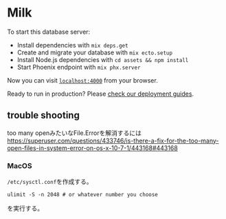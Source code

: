 # Milk

To start this database server:

  * Install dependencies with `mix deps.get`
  * Create and migrate your database with `mix ecto.setup`
  * Install Node.js dependencies with `cd assets && npm install`
  * Start Phoenix endpoint with `mix phx.server`

Now you can visit [`localhost:4000`](http://localhost:4000) from your browser.

Ready to run in production? Please [check our deployment guides](https://hexdocs.pm/phoenix/deployment.html).

## trouble shooting

too many openみたいなFile.Errorを解消するには
https://superuser.com/questions/433746/is-there-a-fix-for-the-too-many-open-files-in-system-error-on-os-x-10-7-1/443168#443168

### MacOS

`/etc/sysctl.conf`を作成する。

```
ulimit -S -n 2048 # or whatever number you choose
```
を実行する。

